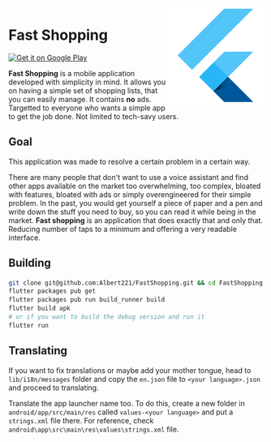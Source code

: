 <img align="right" src="android/app/src/main/res/mipmap-xxxhdpi/ic_launcher.png" alt="">

# Fast Shopping

[![Get it on Google Play][google_play_button]][google_play]

**Fast Shopping** is a mobile application developed with simplicity in mind. It allows you on having a simple set of shopping lists, that you can easily manage. It contains **no** ads. Targetted to everyone who wants a simple app to get the job done. Not limited to tech-savy users.

## Goal

This application was made to resolve a certain problem in a certain way. 

There are many people that don't want to use a voice assistant and find other apps available on the market too overwhelming, too complex, bloated with features, bloated with ads or simply overengineered for their simple problem. In the past, you would get yourself a piece of paper and a pen and write down the stuff you need to buy, so you can read it while being in the market. **Fast shopping** is an application that does exactly that and only that. Reducing number of taps to a minimum and offering a very readable interface.

## Building

```bash
git clone git@github.com:Albert221/FastShopping.git && cd FastShopping
flutter packages pub get
flutter packages pub run build_runner build
flutter build apk
# or if you want to build the debug version and run it
flutter run
```

## Translating

If you want to fix translations or maybe add your mother tongue, head to `lib/i18n/messages` folder and copy the `en.json` file to `<your language>.json` and proceed to translating.

Translate the app launcher name too. To do this, create a new folder in `android/app/src/main/res` called `values-<your language>` and put a `strings.xml` file there. For reference, check `android\app\src\main\res\values\strings.xml` file.

[google_play_button]: https://play.google.com/intl/en_us/badges/images/badge_new.png
[google_play]: https://play.google.com/store/apps/details?id=me.wolszon.fastshopping
